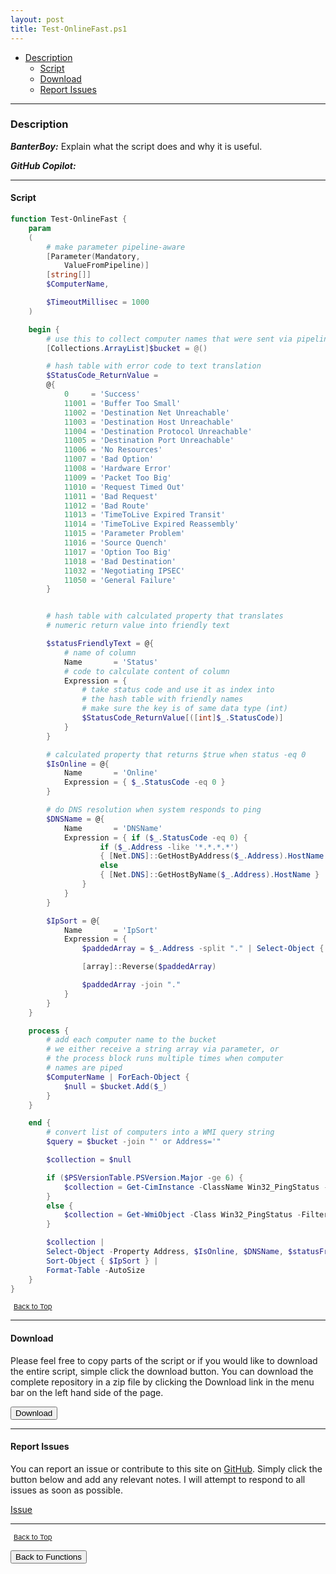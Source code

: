 ```yaml
---
layout: post
title: Test-OnlineFast.ps1
---
```


- [Description](#description)
  - [Script](#script)
  - [Download](#download)
  - [Report Issues](#report-issues)

---

### Description

**_BanterBoy:_** Explain what the script does and why it is useful.

**_GitHub Copilot:_**

---

#### Script

```powershell
function Test-OnlineFast {
    param
    (
        # make parameter pipeline-aware
        [Parameter(Mandatory,
            ValueFromPipeline)]
        [string[]]
        $ComputerName,

        $TimeoutMillisec = 1000
    )

    begin {
        # use this to collect computer names that were sent via pipeline
        [Collections.ArrayList]$bucket = @()

        # hash table with error code to text translation
        $StatusCode_ReturnValue =
        @{
            0     = 'Success'
            11001 = 'Buffer Too Small'
            11002 = 'Destination Net Unreachable'
            11003 = 'Destination Host Unreachable'
            11004 = 'Destination Protocol Unreachable'
            11005 = 'Destination Port Unreachable'
            11006 = 'No Resources'
            11007 = 'Bad Option'
            11008 = 'Hardware Error'
            11009 = 'Packet Too Big'
            11010 = 'Request Timed Out'
            11011 = 'Bad Request'
            11012 = 'Bad Route'
            11013 = 'TimeToLive Expired Transit'
            11014 = 'TimeToLive Expired Reassembly'
            11015 = 'Parameter Problem'
            11016 = 'Source Quench'
            11017 = 'Option Too Big'
            11018 = 'Bad Destination'
            11032 = 'Negotiating IPSEC'
            11050 = 'General Failure'
        }


        # hash table with calculated property that translates
        # numeric return value into friendly text

        $statusFriendlyText = @{
            # name of column
            Name       = 'Status'
            # code to calculate content of column
            Expression = {
                # take status code and use it as index into
                # the hash table with friendly names
                # make sure the key is of same data type (int)
                $StatusCode_ReturnValue[([int]$_.StatusCode)]
            }
        }

        # calculated property that returns $true when status -eq 0
        $IsOnline = @{
            Name       = 'Online'
            Expression = { $_.StatusCode -eq 0 }
        }

        # do DNS resolution when system responds to ping
        $DNSName = @{
            Name       = 'DNSName'
            Expression = { if ($_.StatusCode -eq 0) {
                    if ($_.Address -like '*.*.*.*')
                    { [Net.DNS]::GetHostByAddress($_.Address).HostName }
                    else
                    { [Net.DNS]::GetHostByName($_.Address).HostName }
                }
            }
        }

        $IpSort = @{
            Name       = 'IpSort'
            Expression = {
                $paddedArray = $_.Address -split "." | Select-Object { ([int]$_).ToString("000") }

                [array]::Reverse($paddedArray)

                $paddedArray -join "."
            }
        }
    }

    process {
        # add each computer name to the bucket
        # we either receive a string array via parameter, or
        # the process block runs multiple times when computer
        # names are piped
        $ComputerName | ForEach-Object {
            $null = $bucket.Add($_)
        }
    }

    end {
        # convert list of computers into a WMI query string
        $query = $bucket -join "' or Address='"

        $collection = $null

        if ($PSVersionTable.PSVersion.Major -ge 6) {
            $collection = Get-CimInstance -ClassName Win32_PingStatus -Filter "(Address='$query') and timeout=$TimeoutMillisec"
        }
        else {
            $collection = Get-WmiObject -Class Win32_PingStatus -Filter "(Address='$query') and timeout=$TimeoutMillisec"
        }

        $collection |
        Select-Object -Property Address, $IsOnline, $DNSName, $statusFriendlyText |
        Sort-Object { $IpSort } |
        Format-Table -AutoSize
    }
}
```

<span style="font-size:11px;"><a href="#"><i class="fas fa-caret-up" aria-hidden="true" style="color: white; margin-right:5px;"></i>Back to Top</a></span>

---

#### Download

Please feel free to copy parts of the script or if you would like to download the entire script, simple click the download button. You can download the complete repository in a zip file by clicking the Download link in the menu bar on the left hand side of the page.

<button class="btn" type="submit" onclick="window.open('/PowerShell/functions/Test-OnlineFast.ps1')">
    <i class="fa fa-cloud-download-alt">
    </i>
        Download
</button>

---

#### Report Issues

You can report an issue or contribute to this site on <a href="https://github.com/BanterBoy/scripts-blog/issues">GitHub</a>. Simply click the button below and add any relevant notes. I will attempt to respond to all issues as soon as possible.

<!-- Place this tag where you want the button to render. -->

<a class="github-button" href="https://github.com/BanterBoy/scripts-blog/issues/new?title=Test-OnlineFast.ps1&body=There is a problem with this function. Please find details below." data-show-count="true" aria-label="Issue BanterBoy/scripts-blog on GitHub">Issue</a>

---

<span style="font-size:11px;"><a href="#"><i class="fas fa-caret-up" aria-hidden="true" style="color: white; margin-right:5px;"></i>Back to Top</a></span>

<a href="/menu/_pages/functions.html">
    <button class="btn">
        <i class='fas fa-reply'>
        </i>
            Back to Functions
    </button>
</a>

[1]: http://ecotrust-canada.github.io/markdown-toc
[2]: https://github.com/googlearchive/code-prettify
